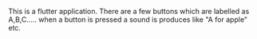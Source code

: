 This is a flutter application. There are a few buttons which are labelled as A,B,C..... when a button is pressed a sound is produces like "A for apple" etc.
















